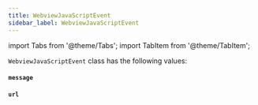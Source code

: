 ```yaml
---
title: WebviewJavaScriptEvent
sidebar_label: WebviewJavaScriptEvent
---
```

import Tabs from '@theme/Tabs';
import TabItem from '@theme/TabItem';

`WebviewJavaScriptEvent` class has the following values:

#### `message`

#### `url`
